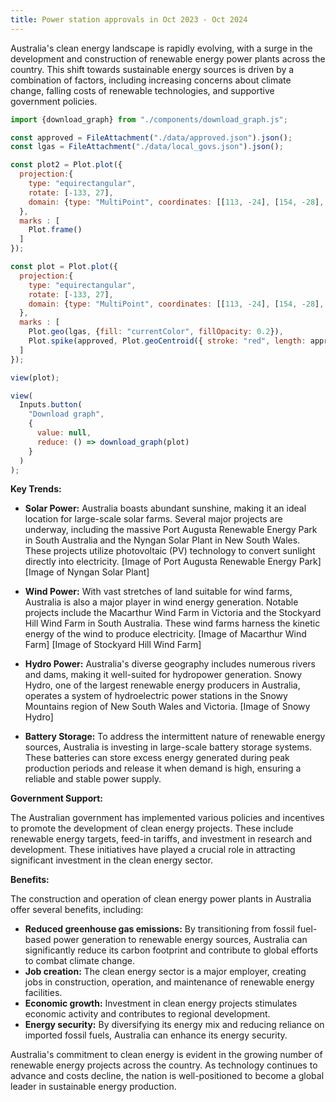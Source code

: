 ```yaml
---
title: Power station approvals in Oct 2023 - Oct 2024
---
```


Australia's clean energy landscape is rapidly evolving, with a surge in the development and construction of renewable energy power plants across the country. This shift towards sustainable energy sources is driven by a combination of factors, including increasing concerns about climate change, falling costs of renewable technologies, and supportive government policies.

```js
import {download_graph} from "./components/download_graph.js";
```

```js
const approved = FileAttachment("./data/approved.json").json();
const lgas = FileAttachment("./data/local_govs.json").json();

const plot2 = Plot.plot({
  projection:{
    type: "equirectangular",
    rotate: [-133, 27],
    domain: {type: "MultiPoint", coordinates: [[113, -24], [154, -28], [141, -10.5], [146, -44]]}
  },
  marks : [
    Plot.frame()
  ]
});

const plot = Plot.plot({
  projection:{
    type: "equirectangular",
    rotate: [-133, 27],
    domain: {type: "MultiPoint", coordinates: [[113, -24], [154, -28], [141, -10.5], [146, -44]]}
  },
  marks : [
    Plot.geo(lgas, {fill: "currentColor", fillOpacity: 0.2}),
    Plot.spike(approved, Plot.geoCentroid({ stroke: "red", length: approved["Installed capacity (MW)"]}))
  ]
});

view(plot);

view(
  Inputs.button(
    "Download graph",
    {
      value: null,
      reduce: () => download_graph(plot)
    }
  )
);

```

**Key Trends:**

* **Solar Power:** Australia boasts abundant sunshine, making it an ideal location for large-scale solar farms. Several major projects are underway, including the massive Port Augusta Renewable Energy Park in South Australia and the Nyngan Solar Plant in New South Wales. These projects utilize photovoltaic (PV) technology to convert sunlight directly into electricity.
[Image of Port Augusta Renewable Energy Park]
[Image of Nyngan Solar Plant]

* **Wind Power:** With vast stretches of land suitable for wind farms, Australia is also a major player in wind energy generation. Notable projects include the Macarthur Wind Farm in Victoria and the Stockyard Hill Wind Farm in South Australia. These wind farms harness the kinetic energy of the wind to produce electricity.
[Image of Macarthur Wind Farm]
[Image of Stockyard Hill Wind Farm]

* **Hydro Power:** Australia's diverse geography includes numerous rivers and dams, making it well-suited for hydropower generation. Snowy Hydro, one of the largest renewable energy producers in Australia, operates a system of hydroelectric power stations in the Snowy Mountains region of New South Wales and Victoria.
[Image of Snowy Hydro]

* **Battery Storage:** To address the intermittent nature of renewable energy sources, Australia is investing in large-scale battery storage systems. These batteries can store excess energy generated during peak production periods and release it when demand is high, ensuring a reliable and stable power supply.

**Government Support:**

The Australian government has implemented various policies and incentives to promote the development of clean energy projects. These include renewable energy targets, feed-in tariffs, and investment in research and development. These initiatives have played a crucial role in attracting significant investment in the clean energy sector.

**Benefits:**

The construction and operation of clean energy power plants in Australia offer several benefits, including:

* **Reduced greenhouse gas emissions:** By transitioning from fossil fuel-based power generation to renewable energy sources, Australia can significantly reduce its carbon footprint and contribute to global efforts to combat climate change.
* **Job creation:** The clean energy sector is a major employer, creating jobs in construction, operation, and maintenance of renewable energy facilities.
* **Economic growth:** Investment in clean energy projects stimulates economic activity and contributes to regional development.
* **Energy security:** By diversifying its energy mix and reducing reliance on imported fossil fuels, Australia can enhance its energy security.

Australia's commitment to clean energy is evident in the growing number of renewable energy projects across the country. As technology continues to advance and costs decline, the nation is well-positioned to become a global leader in sustainable energy production.

